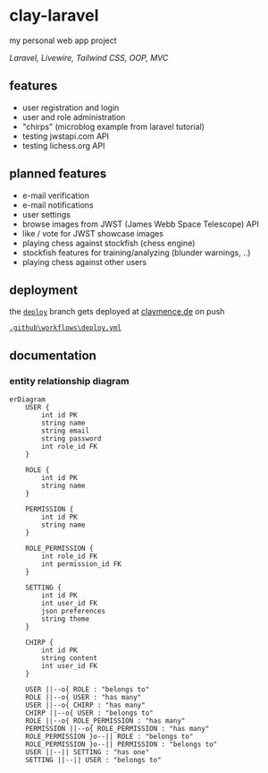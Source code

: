 # clay-laravel
my personal web app project

*Laravel, Livewire, Tailwind CSS, OOP, MVC*

## features
- user registration and login
- user and role administration
- "chirps" (microblog example from laravel tutorial)
- testing jwstapi.com API
- testing lichess.org API

## planned features
- e-mail verification
- e-mail notifications
- user settings
- browse images from JWST (James Webb Space Telescope) API
- like / vote for JWST showcase images
- playing chess against stockfish (chess engine)
- stockfish features for training/analyzing (blunder warnings, ..)
- playing chess against other users

## deployment
the [`deploy`](https://github.com/claymence/clay-laravel/tree/deploy) branch gets deployed at [claymence.de](https://claymence.de/) on push

[`.github\workflows\deploy.yml`](https://github.com/claymence/clay-laravel/blob/deploy/.github/workflows/deploy.yml)

## documentation

### entity relationship diagram
```mermaid
erDiagram
    USER {
        int id PK
        string name
        string email
        string password
        int role_id FK
    }
    
    ROLE {
        int id PK
        string name
    }
    
    PERMISSION {
        int id PK
        string name
    }
    
    ROLE_PERMISSION {
        int role_id FK
        int permission_id FK
    }
    
    SETTING {
        int id PK
        int user_id FK
        json preferences
        string theme
    }

    CHIRP {
        int id PK
        string content
        int user_id FK
    }

    USER ||--o{ ROLE : "belongs to"
    ROLE ||--o{ USER : "has many"
    USER ||--o{ CHIRP : "has many"
    CHIRP ||--o{ USER : "belongs to"
    ROLE ||--o{ ROLE_PERMISSION : "has many"
    PERMISSION ||--o{ ROLE_PERMISSION : "has many"
    ROLE_PERMISSION }o--|| ROLE : "belongs to"
    ROLE_PERMISSION }o--|| PERMISSION : "belongs to"
    USER ||--|| SETTING : "has one"
    SETTING ||--|| USER : "belongs to"
```
